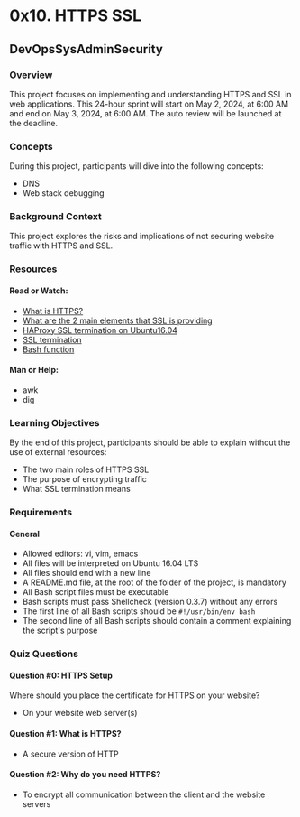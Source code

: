 # 0x10. HTTPS SSL

## DevOpsSysAdminSecurity

### Overview
This project focuses on implementing and understanding HTTPS and SSL in web applications. This 24-hour sprint will start on May 2, 2024, at 6:00 AM and end on May 3, 2024, at 6:00 AM. The auto review will be launched at the deadline.

### Concepts
During this project, participants will dive into the following concepts:
- DNS
- Web stack debugging

### Background Context
This project explores the risks and implications of not securing website traffic with HTTPS and SSL.

### Resources
#### Read or Watch:
- [What is HTTPS?](#)
- [What are the 2 main elements that SSL is providing](#)
- [HAProxy SSL termination on Ubuntu16.04](#)
- [SSL termination](#)
- [Bash function](#)

#### Man or Help:
- awk
- dig

### Learning Objectives
By the end of this project, participants should be able to explain without the use of external resources:
- The two main roles of HTTPS SSL
- The purpose of encrypting traffic
- What SSL termination means

### Requirements
#### General
- Allowed editors: vi, vim, emacs
- All files will be interpreted on Ubuntu 16.04 LTS
- All files should end with a new line
- A README.md file, at the root of the folder of the project, is mandatory
- All Bash script files must be executable
- Bash scripts must pass Shellcheck (version 0.3.7) without any errors
- The first line of all Bash scripts should be `#!/usr/bin/env bash`
- The second line of all Bash scripts should contain a comment explaining the script's purpose

### Quiz Questions
#### Question #0: HTTPS Setup
Where should you place the certificate for HTTPS on your website?
- On your website web server(s)

#### Question #1: What is HTTPS?
- A secure version of HTTP

#### Question #2: Why do you need HTTPS?
- To encrypt all communication between the client and the website servers

